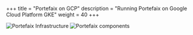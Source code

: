 +++
title = "Portefaix on GCP"
description = "Running Portefaix on Google Cloud Platform GKE"
weight = 40
+++


<img src="/img/gcp/portefaix-gcp-infra.svg" alt="Portefaix Infrastructure" class="mt-3 mb-3 rounded">

<img src="/img/gcp/portefaix-gcp.svg" alt="Portefaix components" class="mt-3 mb-3 rounded">
